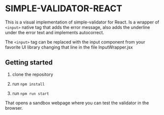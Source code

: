 # SIMPLE-VALIDATOR-REACT

This is a visual implementation of simple-validator for React. Is a wrapper of ```<input>``` native tag that adds the error message, also adds the underline under the error text and implements autocorrect.

The ```<input>``` tag can be replaced with the input component from your favorite UI library changing that line in the file InputWrapper.jsx

## Getting started

1) clone the repository

2) run ```npm install```

3) run ```npm run start```

That opens a sandbox webpage where you can test the validator in the browser.